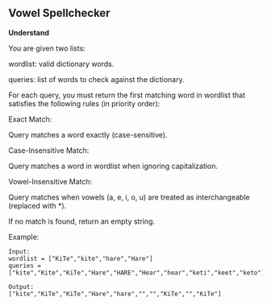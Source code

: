 ## Vowel Spellchecker

**Understand**

You are given two lists:

wordlist: valid dictionary words.

queries: list of words to check against the dictionary.

For each query, you must return the first matching word in wordlist that satisfies the following rules (in priority order):

Exact Match:

Query matches a word exactly (case-sensitive).

Case-Insensitive Match:

Query matches a word in wordlist when ignoring capitalization.

Vowel-Insensitive Match:

Query matches when vowels (a, e, i, o, u) are treated as interchangeable (replaced with \*).

If no match is found, return an empty string.

Example:

```
Input:
wordlist = ["KiTe","kite","hare","Hare"]
queries = ["kite","Kite","KiTe","Hare","HARE","Hear","hear","keti","keet","keto"]

Output:
["kite","KiTe","KiTe","Hare","hare","","","KiTe","","KiTe"]
```
